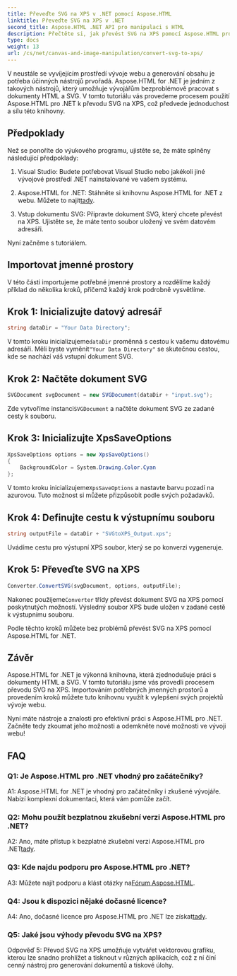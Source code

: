 ```yaml
---
title: Převeďte SVG na XPS v .NET pomocí Aspose.HTML
linktitle: Převeďte SVG na XPS v .NET
second_title: Aspose.HTML .NET API pro manipulaci s HTML
description: Přečtěte si, jak převést SVG na XPS pomocí Aspose.HTML pro .NET. Podpořte svůj vývoj webu pomocí této výkonné knihovny.
type: docs
weight: 13
url: /cs/net/canvas-and-image-manipulation/convert-svg-to-xps/
---
```


V neustále se vyvíjejícím prostředí vývoje webu a generování obsahu je potřeba účinných nástrojů prvořadá. Aspose.HTML for .NET je jedním z takových nástrojů, který umožňuje vývojářům bezproblémově pracovat s dokumenty HTML a SVG. V tomto tutoriálu vás provedeme procesem použití Aspose.HTML pro .NET k převodu SVG na XPS, což předvede jednoduchost a sílu této knihovny.

## Předpoklady

Než se ponoříte do výukového programu, ujistěte se, že máte splněny následující předpoklady:

1. Visual Studio: Budete potřebovat Visual Studio nebo jakékoli jiné vývojové prostředí .NET nainstalované ve vašem systému.

2.  Aspose.HTML for .NET: Stáhněte si knihovnu Aspose.HTML for .NET z webu. Můžete to najít[tady](https://releases.aspose.com/html/net/).

3. Vstup dokumentu SVG: Připravte dokument SVG, který chcete převést na XPS. Ujistěte se, že máte tento soubor uložený ve svém datovém adresáři.

Nyní začněme s tutoriálem.

## Importovat jmenné prostory

V této části importujeme potřebné jmenné prostory a rozdělíme každý příklad do několika kroků, přičemž každý krok podrobně vysvětlíme.

## Krok 1: Inicializujte datový adresář

```csharp
string dataDir = "Your Data Directory";
```

 V tomto kroku inicializujeme`dataDir` proměnná s cestou k vašemu datovému adresáři. Měli byste vyměnit`"Your Data Directory"` se skutečnou cestou, kde se nachází váš vstupní dokument SVG.

## Krok 2: Načtěte dokument SVG

```csharp
SVGDocument svgDocument = new SVGDocument(dataDir + "input.svg");
```

 Zde vytvoříme instanci`SVGDocument` a načtěte dokument SVG ze zadané cesty k souboru.

## Krok 3: Inicializujte XpsSaveOptions

```csharp
XpsSaveOptions options = new XpsSaveOptions()
{
    BackgroundColor = System.Drawing.Color.Cyan
};
```

 V tomto kroku inicializujeme`XpsSaveOptions` a nastavte barvu pozadí na azurovou. Tuto možnost si můžete přizpůsobit podle svých požadavků.

## Krok 4: Definujte cestu k výstupnímu souboru

```csharp
string outputFile = dataDir + "SVGtoXPS_Output.xps";
```

Uvádíme cestu pro výstupní XPS soubor, který se po konverzi vygeneruje.

## Krok 5: Převeďte SVG na XPS

```csharp
Converter.ConvertSVG(svgDocument, options, outputFile);
```

 Nakonec použijeme`Converter` třídy převést dokument SVG na XPS pomocí poskytnutých možností. Výsledný soubor XPS bude uložen v zadané cestě k výstupnímu souboru.

Podle těchto kroků můžete bez problémů převést SVG na XPS pomocí Aspose.HTML for .NET.

## Závěr

Aspose.HTML for .NET je výkonná knihovna, která zjednodušuje práci s dokumenty HTML a SVG. V tomto tutoriálu jsme vás provedli procesem převodu SVG na XPS. Importováním potřebných jmenných prostorů a provedením kroků můžete tuto knihovnu využít k vylepšení svých projektů vývoje webu.

Nyní máte nástroje a znalosti pro efektivní práci s Aspose.HTML pro .NET. Začněte tedy zkoumat jeho možnosti a odemkněte nové možnosti ve vývoji webu!

## FAQ

### Q1: Je Aspose.HTML pro .NET vhodný pro začátečníky?

A1: Aspose.HTML for .NET je vhodný pro začátečníky i zkušené vývojáře. Nabízí komplexní dokumentaci, která vám pomůže začít.

### Q2: Mohu použít bezplatnou zkušební verzi Aspose.HTML pro .NET?

 A2: Ano, máte přístup k bezplatné zkušební verzi Aspose.HTML pro .NET[tady](https://releases.aspose.com/).

### Q3: Kde najdu podporu pro Aspose.HTML pro .NET?

 A3: Můžete najít podporu a klást otázky na[Fórum Aspose.HTML](https://forum.aspose.com/).

### Q4: Jsou k dispozici nějaké dočasné licence?

 A4: Ano, dočasné licence pro Aspose.HTML pro .NET lze získat[tady](https://purchase.aspose.com/temporary-license/).

### Q5: Jaké jsou výhody převodu SVG na XPS?

Odpověď 5: Převod SVG na XPS umožňuje vytvářet vektorovou grafiku, kterou lze snadno prohlížet a tisknout v různých aplikacích, což z ní činí cenný nástroj pro generování dokumentů a tiskové úlohy.